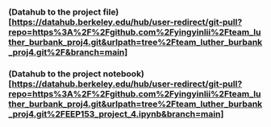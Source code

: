 ### (Datahub to the project file)[https://datahub.berkeley.edu/hub/user-redirect/git-pull?repo=https%3A%2F%2Fgithub.com%2Fyingyinlii%2Fteam_luther_burbank_proj4.git&urlpath=tree%2Fteam_luther_burbank_proj4.git%2F&branch=main]

### (Datahub to the project notebook)[https://datahub.berkeley.edu/hub/user-redirect/git-pull?repo=https%3A%2F%2Fgithub.com%2Fyingyinlii%2Fteam_luther_burbank_proj4.git&urlpath=tree%2Fteam_luther_burbank_proj4.git%2FEEP153_project_4.ipynb&branch=main]

